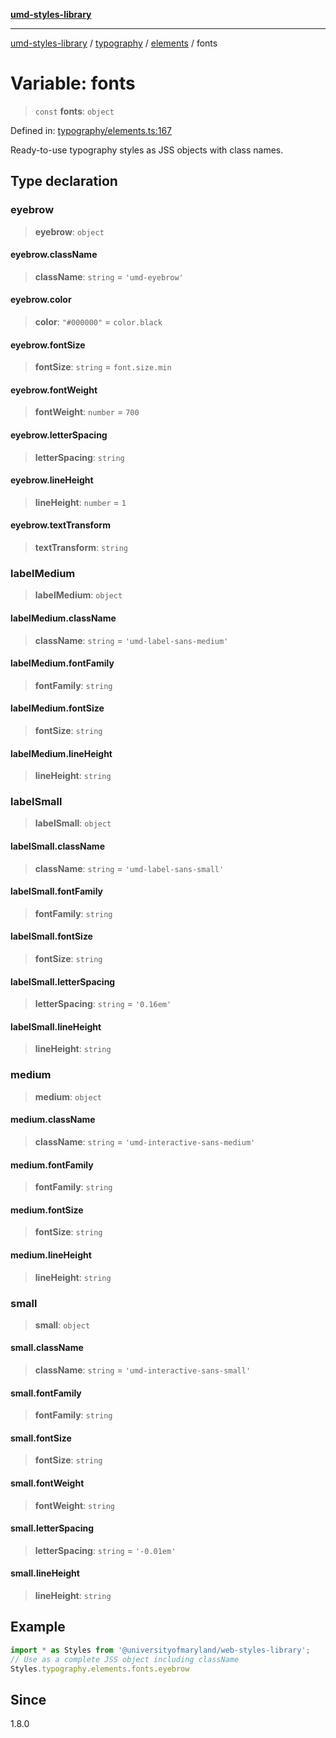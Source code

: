 [**umd-styles-library**](../../../../README.md)

***

[umd-styles-library](../../../../modules.md) / [typography](../../../README.md) / [elements](../README.md) / fonts

# Variable: fonts

> `const` **fonts**: `object`

Defined in: [typography/elements.ts:167](https://github.com/UMD-Digital/design-system/blob/2d95010ba8e3e1595ebab66599330577b600c5fb/packages/styles/source/typography/elements.ts#L167)

Ready-to-use typography styles as JSS objects with class names.

## Type declaration

### eyebrow

> **eyebrow**: `object`

#### eyebrow.className

> **className**: `string` = `'umd-eyebrow'`

#### eyebrow.color

> **color**: `"#000000"` = `color.black`

#### eyebrow.fontSize

> **fontSize**: `string` = `font.size.min`

#### eyebrow.fontWeight

> **fontWeight**: `number` = `700`

#### eyebrow.letterSpacing

> **letterSpacing**: `string`

#### eyebrow.lineHeight

> **lineHeight**: `number` = `1`

#### eyebrow.textTransform

> **textTransform**: `string`

### labelMedium

> **labelMedium**: `object`

#### labelMedium.className

> **className**: `string` = `'umd-label-sans-medium'`

#### labelMedium.fontFamily

> **fontFamily**: `string`

#### labelMedium.fontSize

> **fontSize**: `string`

#### labelMedium.lineHeight

> **lineHeight**: `string`

### labelSmall

> **labelSmall**: `object`

#### labelSmall.className

> **className**: `string` = `'umd-label-sans-small'`

#### labelSmall.fontFamily

> **fontFamily**: `string`

#### labelSmall.fontSize

> **fontSize**: `string`

#### labelSmall.letterSpacing

> **letterSpacing**: `string` = `'0.16em'`

#### labelSmall.lineHeight

> **lineHeight**: `string`

### medium

> **medium**: `object`

#### medium.className

> **className**: `string` = `'umd-interactive-sans-medium'`

#### medium.fontFamily

> **fontFamily**: `string`

#### medium.fontSize

> **fontSize**: `string`

#### medium.lineHeight

> **lineHeight**: `string`

### small

> **small**: `object`

#### small.className

> **className**: `string` = `'umd-interactive-sans-small'`

#### small.fontFamily

> **fontFamily**: `string`

#### small.fontSize

> **fontSize**: `string`

#### small.fontWeight

> **fontWeight**: `string`

#### small.letterSpacing

> **letterSpacing**: `string` = `'-0.01em'`

#### small.lineHeight

> **lineHeight**: `string`

## Example

```typescript
import * as Styles from '@universityofmaryland/web-styles-library';
// Use as a complete JSS object including className
Styles.typography.elements.fonts.eyebrow
```

## Since

1.8.0
